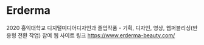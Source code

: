 # Erderma
2020 홍익대학교 디지털미디어디자인과 졸업작품 - 기획, 디자인, 영상, 웹퍼블리싱(반응형 전환 작업) 참여
웹 사이트 링크 https://www.erderma-beauty.com/
